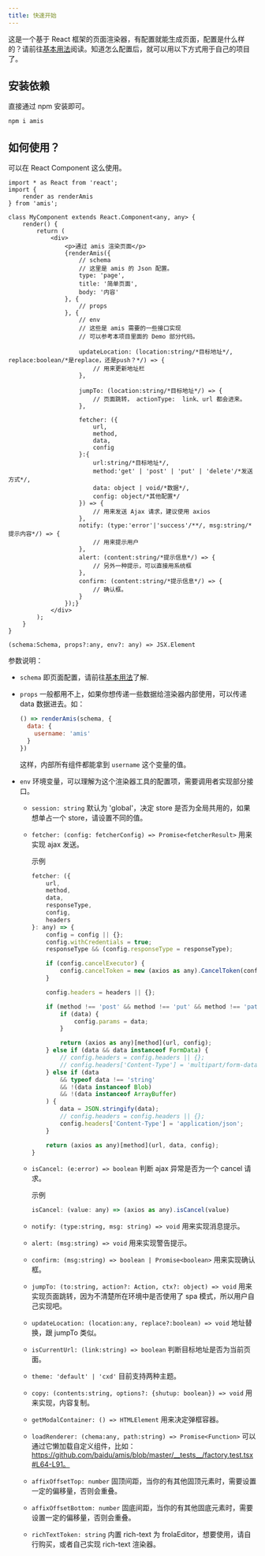 ```yaml
---
title: 快速开始
---
```


这是一个基于 React 框架的页面渲染器，有配置就能生成页面，配置是什么样的？请前往[基本用法](./basic.md)阅读。知道怎么配置后，就可以用以下方式用于自己的项目了。

## 安装依赖

直接通过 npm 安装即可。

```
npm i amis
```

## 如何使用？

可以在 React Component 这么使用。

```tsx
import * as React from 'react';
import {
    render as renderAmis
} from 'amis';

class MyComponent extends React.Component<any, any> {
    render() {
        return (
            <div>
                <p>通过 amis 渲染页面</p>
                {renderAmis({
                    // schema
                    // 这里是 amis 的 Json 配置。
                    type: 'page',
                    title: '简单页面',
                    body: '内容'
                }, {
                    // props
                }, {
                    // env
                    // 这些是 amis 需要的一些接口实现
                    // 可以参考本项目里面的 Demo 部分代码。

                    updateLocation: (location:string/*目标地址*/, replace:boolean/*是replace，还是push？*/) => {
                        // 用来更新地址栏
                    },

                    jumpTo: (location:string/*目标地址*/) => {
                        // 页面跳转， actionType:  link、url 都会进来。
                    },

                    fetcher: ({
                        url,
                        method,
                        data,
                        config
                    }:{
                        url:string/*目标地址*/,
                        method:'get' | 'post' | 'put' | 'delete'/*发送方式*/,
                        data: object | void/*数据*/,
                        config: object/*其他配置*/
                    }) => {
                        // 用来发送 Ajax 请求，建议使用 axios
                    },
                    notify: (type:'error'|'success'/**/, msg:string/*提示内容*/) => {
                        // 用来提示用户
                    },
                    alert: (content:string/*提示信息*/) => {
                        // 另外一种提示，可以直接用系统框
                    },
                    confirm: (content:string/*提示信息*/) => {
                        // 确认框。
                    }
                });}
            </div>
        );
    }
}
```

`(schema:Schema, props?:any, env?: any) => JSX.Element`

参数说明：

* `schema` 即页面配置，请前往[基本用法](./basic.md)了解.
* `props` 一般都用不上，如果你想传递一些数据给渲染器内部使用，可以传递 data 数据进去。如：

  ```jsx
  () => renderAmis(schema, {
    data: {
      username: 'amis'
    }
  })
  ```

  这样，内部所有组件都能拿到 `username` 这个变量的值。
* `env` 环境变量，可以理解为这个渲染器工具的配置项，需要调用者实现部分接口。
  * `session: string` 默认为 'global'，决定 store 是否为全局共用的，如果想单占一个 store，请设置不同的值。
  * `fetcher: (config: fetcherConfig) => Promise<fetcherResult>` 用来实现 ajax 发送。

    示例

    ```js
    fetcher: ({
        url,
        method,
        data,
        responseType,
        config,
        headers
    }: any) => {
        config = config || {};
        config.withCredentials = true;
        responseType && (config.responseType = responseType);

        if (config.cancelExecutor) {
            config.cancelToken = new (axios as any).CancelToken(config.cancelExecutor);
        }

        config.headers = headers || {};

        if (method !== 'post' && method !== 'put' && method !== 'patch') {
            if (data) {
                config.params = data;
            }

            return (axios as any)[method](url, config);
        } else if (data && data instanceof FormData) {
            // config.headers = config.headers || {};
            // config.headers['Content-Type'] = 'multipart/form-data';
        } else if (data
            && typeof data !== 'string'
            && !(data instanceof Blob)
            && !(data instanceof ArrayBuffer)
        ) {
            data = JSON.stringify(data);
            // config.headers = config.headers || {};
            config.headers['Content-Type'] = 'application/json';
        }

        return (axios as any)[method](url, data, config);
    }
    ```
  * `isCancel: (e:error) => boolean` 判断 ajax 异常是否为一个 cancel 请求。

    示例

    ```js
    isCancel: (value: any) => (axios as any).isCancel(value)
    ```
  * `notify: (type:string, msg: string) => void` 用来实现消息提示。
  * `alert: (msg:string) => void` 用来实现警告提示。
  * `confirm: (msg:string) => boolean | Promise<boolean>` 用来实现确认框。
  * `jumpTo: (to:string, action?: Action, ctx?: object) => void` 用来实现页面跳转，因为不清楚所在环境中是否使用了 spa 模式，所以用户自己实现吧。
  * `updateLocation: (location:any, replace?:boolean) => void` 地址替换，跟 jumpTo 类似。
  * `isCurrentUrl: (link:string) => boolean` 判断目标地址是否为当前页面。
  * `theme: 'default' | 'cxd'` 目前支持两种主题。 
  * `copy: (contents:string, options?: {shutup: boolean}) => void` 用来实现，内容复制。
  * `getModalContainer: () => HTMLElement` 用来决定弹框容器。
  * `loadRenderer: (chema:any, path:string) => Promise<Function>` 可以通过它懒加载自定义组件，比如： https://github.com/baidu/amis/blob/master/__tests__/factory.test.tsx#L64-L91。
  * `affixOffsetTop: number` 固顶间距，当你的有其他固顶元素时，需要设置一定的偏移量，否则会重叠。
  * `affixOffsetBottom: number` 固底间距，当你的有其他固底元素时，需要设置一定的偏移量，否则会重叠。
  * `richTextToken: string` 内置 rich-text 为 frolaEditor，想要使用，请自行购买，或者自己实现 rich-text 渲染器。